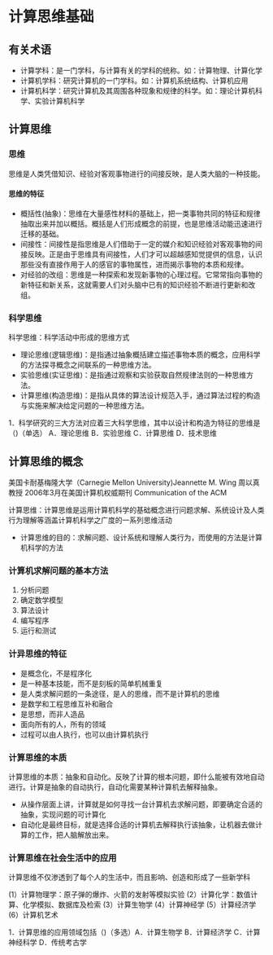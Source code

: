 # 计算思维基础

## 有关术语
- 计算学科：是一门学科，与计算有关的学科的统称。如：计算物理、计算化学
- 计算机学科：研究计算机的一门学科。如：计算机系统结构、计算机应用
- 计算机科学：研究计算机及其周围各种现象和规律的科学。如：理论计算机科学、实验计算机科学

## 计算思维

### 思维
思维是人类凭借知识、经验对客观事物进行的间接反映，是人类大脑的一种技能。
#### 思维的特征
- 概括性(抽象)：思维在大量感性材料的基础上，把一类事物共同的特征和规律抽取出来并加以概括。概括是人们形成概念的前提，也是思维活动能迅速进行迁移的基础。
- 间接性：间接性是指思维是人们借助于一定的媒介和知识经验对客观事物的间接反映。正是由于思维具有间接性，人们才可以超越感知觉提供的信息，认识那些没有直接作用于人的感官的事物属性，进而揭示事物的本质和规律。
- 对经验的改组：思维是一种探索和发现新事物的心理过程。它常常指向事物的新特征和新关系，这就需要人们对头脑中已有的知识经验不断进行更新和改组。

### 科学思维
科学思维：科学活动中形成的思维方式
- 理论思维(逻辑思维)：是指通过抽象概括建立描述事物本质的概念，应用科学的方法探寻概念之间联系的一种思维方法。
- 实验思维(实证思维)：是指通过观察和实验获取自然规律法则的一种思维方法。
- 计算思维(构造思维)：是指从具体的算法设计规范入手，通过算法过程的构造与实施来解决给定问题的一种思维方法。

1．科学研究的三大方法对应着三大科学思维，其中以设计和构造为特征的思维是（)（单选）
A．理论思维 
B．实验思维
C．计算思维
D．技术思维

## 计算思维的概念
美国卡耐基梅隆大学（Carnegie Mellon University)Jeannette M. Wing 周以真 教授 2006年3月在美国计算机权威期刊 Communication of the ACM 

计算思维：计算思维是运用计算机科学的基础概念进行问题求解、系统设计及人类行为理解等涵盖计算机科学之广度的一系列思维活动
- 计算思维的目的：求解问题、设计系统和理解人类行为，而使用的方法是计算机科学的方法

### 计算机求解问题的基本方法
1. 分析问题
2. 确定数学模型
3. 算法设计
4. 编写程序
5. 运行和测试

### 计异思维的特征

- 是概念化，不是程序化
- 是一种基本技能，而不是刻板的简单机械重复
- 是人类求解问题的一条途径，是人的思维，而不是计算机的思维
- 是数学和工程思维互补和融合
- 是思想，而非人造品
- 面向所有的人，所有的领域
- 过程可以由人执行，也可以由计算机执行

### 计算思维的本质

计算思维的本质：抽象和自动化。反映了计算的根本问题，即什么能被有效地自动进行。计算是抽象的自动执行，自动化需要某种计算机去解释抽象。
- 从操作层面上讲，计算就是如何寻找一台计算机去求解问题，即要确定合适的抽象，实现问题的可计算化
- 自动化是最终目标，就是选择合适的计算机去解释执行该抽象，让机器去做计算的工作，把人脑解放出来。

### 计算思维在社会生活中的应用
计算思维不仅渗透到了每个人的生活中，而且影响、创造和形成了一些新学科

(1）计算物理学：原子弹的爆炸、火箭的发射等模拟实验
(2）计算化学：数值计算、化学模拟、数据库及检索
(3）计算生物学
(4）计算神经学
(5）计算经济学
(6）计算机艺术

1．计算思维的应用领域包括（)（多选）A．计算生物学
B．计算经济学
C．计算神经科学
D．传统考古学
